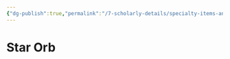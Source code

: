 ```yaml
---
{"dg-publish":true,"permalink":"/7-scholarly-details/specialty-items-and-materials/key-items/star-orb/","noteIcon":""}
---
```


# Star Orb

